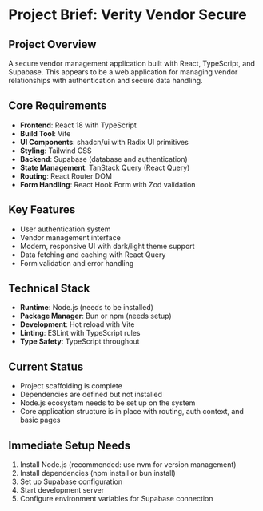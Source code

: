 # Project Brief: Verity Vendor Secure

## Project Overview
A secure vendor management application built with React, TypeScript, and Supabase. This appears to be a web application for managing vendor relationships with authentication and secure data handling.

## Core Requirements
- **Frontend**: React 18 with TypeScript
- **Build Tool**: Vite
- **UI Components**: shadcn/ui with Radix UI primitives
- **Styling**: Tailwind CSS
- **Backend**: Supabase (database and authentication)
- **State Management**: TanStack Query (React Query)
- **Routing**: React Router DOM
- **Form Handling**: React Hook Form with Zod validation

## Key Features
- User authentication system
- Vendor management interface
- Modern, responsive UI with dark/light theme support
- Data fetching and caching with React Query
- Form validation and error handling

## Technical Stack
- **Runtime**: Node.js (needs to be installed)
- **Package Manager**: Bun or npm (needs setup)
- **Development**: Hot reload with Vite
- **Linting**: ESLint with TypeScript rules
- **Type Safety**: TypeScript throughout

## Current Status
- Project scaffolding is complete
- Dependencies are defined but not installed
- Node.js ecosystem needs to be set up on the system
- Core application structure is in place with routing, auth context, and basic pages

## Immediate Setup Needs
1. Install Node.js (recommended: use nvm for version management)
2. Install dependencies (npm install or bun install)
3. Set up Supabase configuration
4. Start development server
5. Configure environment variables for Supabase connection 
